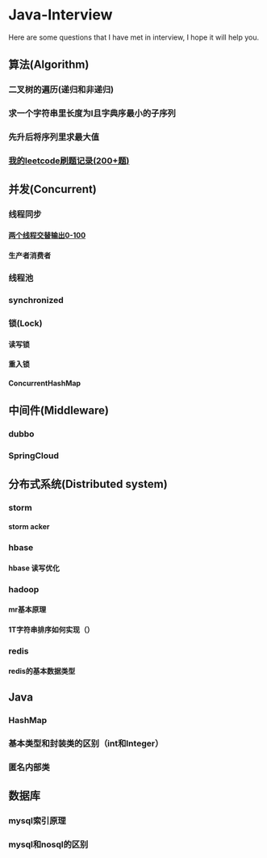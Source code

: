# Java-Interview
Here are some questions that I have met in interview, I hope it will help you.

## 算法(Algorithm)

### 二叉树的遍历(递归和非递归)
### 求一个字符串里长度为l且字典序最小的子序列 
### 先升后将序列里求最大值    
### [我的leetcode刷题记录(200+题)](https://github.com/xindoo/leetcode)

## 并发(Concurrent)
### 线程同步
#### [两个线程交替输出0-100](src/concurrent/AlternateOutputNumber.java)
#### 生产者消费者
### 线程池
### synchronized
### 锁(Lock)
#### 读写锁
#### 重入锁
#### ConcurrentHashMap

## 中间件(Middleware)
### dubbo
### SpringCloud

## 分布式系统(Distributed system)
### storm
#### storm acker
### hbase
#### hbase 读写优化
### hadoop
#### mr基本原理
#### 1T字符串排序如何实现（）
### redis
#### redis的基本数据类型


## Java
### HashMap
### 基本类型和封装类的区别（int和Integer）
### 匿名内部类

## 数据库
### mysql索引原理
### mysql和nosql的区别

